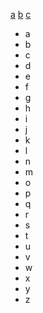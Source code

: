 [a](#a) 	[b](#b) 	[c](#c) 

- a
- b
- c
- d
- e
- f
- g
- h
- i
- j
- k
- l
- n
- m
- o
- p
- q
- r
- s
- t
- u
- v
- w
- x
- y
- z
